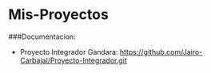# Mis-Proyectos
###Documentacion:
- Proyecto Integrador Gandara:  https://github.com/Jairo-Carbajal/Proyecto-Integrador.git
